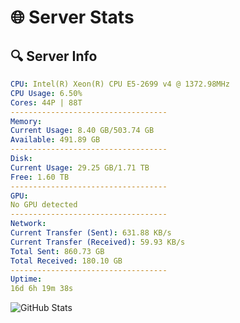 # 🌐 Server Stats
## 🔍 Server Info
```yaml
CPU: Intel(R) Xeon(R) CPU E5-2699 v4 @ 1372.98MHz
CPU Usage: 6.50%
Cores: 44P | 88T
-----------------------------------
Memory:
Current Usage: 8.40 GB/503.74 GB
Available: 491.89 GB
-----------------------------------
Disk:
Current Usage: 29.25 GB/1.71 TB
Free: 1.60 TB
-----------------------------------
GPU:
No GPU detected
-----------------------------------
Network:
Current Transfer (Sent): 631.88 KB/s
Current Transfer (Received): 59.93 KB/s
Total Sent: 860.73 GB
Total Received: 180.10 GB
-----------------------------------
Uptime:
16d 6h 19m 38s
```
![GitHub Stats](https://img.shields.io/badge/Updated-2025-05-05_23:28:26-blue)
